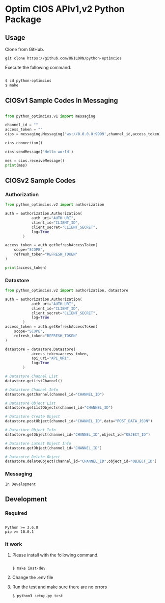 # Optim CIOS APIv1,v2 Python Package

## Usage

Clone from GitHub.

`git clone https://github.com/UNILORN/python-optimcios`

Execute the following command.

```bash

$ cd python-optimcios
$ make

```


## CIOSv1 Sample Codes In Messaging

```python

from python_optimcios.v1 import messaging

channel_id = ""
access_token = ""
cios = messaging.Messaging('ws://0.0.0.0:9999',channel_id,access_token)

cios.connection()

cios.sendMessage('Hello world')

mes = cios.receiveMessage()
print(mes)

```

## CIOSv2 Sample Codes

### Authorization

```python
from python_optimcios.v2 import authorization

auth = authorization.Authorization(
            auth_uri="AUTH_URI",
            client_id="CLIENT_ID",
            client_secret="CLIENT_SECRET",
            log=True
        )

access_token = auth.getRefreshAccessToken(
    scope="SCOPE",
    refresh_token="REFRESH_TOKEN"
)

print(access_token)
```

### Datastore

```python
from python_optimcios.v2 import authorization, datastore

auth = authorization.Authorization(
            auth_uri="AUTH_URI",
            client_id="CLIENT_ID",
            client_secret="CLIENT_SECRET",
            log=True
        )
access_token = auth.getRefreshAccessToken(
    scope="SCOPE",
    refresh_token="REFRESH_TOKEN"
)

datastore = datastore.Datastore(
            access_token=access_token,
            api_uri="API_URI",
            log=True
        )

# Datastore Channel List
datastore.getListChannel()

# Datastore Channel Info
datastore.getChannel(channel_id="CHANNEL_ID")

# Datastore Object List
datastore.getListObjects(channel_id="CHANNEL_ID")

# Datastore Create Object
datastore.postObject(channel_id="CHANNEL_ID",data="POST_DATA_JSON")

# Datastore Object Info
datastore.getObject(channel_id="CHANNEL_ID",object_id="OBJECT_ID")

# Datastore Latest Object Info
datastore.getObject(channel_id="CHANNEL_ID")

# Datasotre Delete Object
datastore.deleteObject(channel_id="CHANNEL_ID",object_id="OBJECT_ID")

```

### Messaging

`In Development`


## Development

### Required

```

Python >= 3.6.0
pip >= 10.0.1

```

### It work

1. Please install with the following command.

    ```bash
    
    $ make inst-dev
    
    ```

2. Change the .env file

3. Run the test and make sure there are no errors

    ```bash
    $ python3 setup.py test
    ```